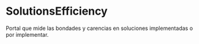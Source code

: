 # SolutionsEfficiency

Portal que mide las bondades y carencias en soluciones implementadas o por implementar.
